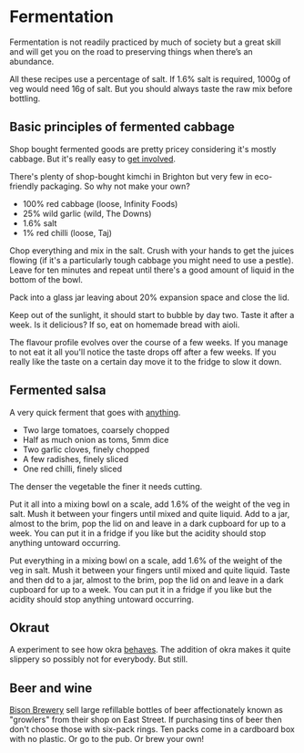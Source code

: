 # Fermentation

Fermentation is not readily practiced by much of society but a great skill and
will get you on the road to preserving things when there’s an abundance.

All these recipes use a percentage of salt. If 1.6% salt is required, 1000g of
veg would need 16g of salt. But you should always taste the raw mix before
bottling.

## Basic principles of fermented cabbage
Shop bought fermented goods are pretty pricey considering it's mostly cabbage.
But it's really easy to [get involved](images/kimchi1.jpg).

There's plenty of shop-bought kimchi in Brighton but very few in eco-friendly
packaging. So why not make your own?

- 100% red cabbage (loose, Infinity Foods)
- 25% wild garlic (wild, The Downs)
- 1.6% salt
- 1% red chilli (loose, Taj)

Chop everything and mix in the salt. Crush with your hands to get the juices
flowing (if it's a particularly tough cabbage you might need to use a pestle).
Leave for ten minutes and repeat until there's a good amount of liquid in the
bottom of the bowl.

Pack into a glass jar leaving about 20% expansion space and close the lid.

Keep out of the sunlight, it should start to bubble by day two. Taste it after a
week. Is it delicious? If so, eat on homemade bread with aioli. 

The flavour profile evolves over the course of a few weeks. If you manage to not
eat it all you'll notice the taste drops off after a few weeks. If you really
like the taste on a certain day move it to the fridge to slow it down.

## Fermented salsa
A very quick ferment that goes with [anything](images/fermented_salsa2.jpg).

* Two large tomatoes, coarsely chopped
* Half as much onion as toms, 5mm dice
* Two garlic cloves, finely chopped
* A few radishes, finely sliced
* One red chilli, finely sliced

The denser the vegetable the finer it needs cutting.

Put it all into a mixing bowl on a scale, add 1.6% of the weight of the veg in
salt. Mush it between your fingers until mixed and quite liquid. Add to a jar,
almost to the brim, pop the lid on and leave in a dark cupboard for up to a
week. You can put it in a fridge if you like but the acidity should stop
anything untoward occurring.

Put everything in a mixing bowl on a scale, add 1.6% of the weight of the veg in
salt. Mush it between your fingers until mixed and quite liquid. Taste and then
dd to a jar, almost to the brim, pop the lid on and leave in a dark cupboard for
up to a week. You can put it in a fridge if you like but the acidity should stop
anything untoward occurring.

## Okraut
A experiment to see how okra [behaves](images/okrachi3.jpg). The addition of
okra makes it quite slippery so possibly not for everybody. But still.

## Beer and wine
[Bison Brewery](http://bisonbeer.co.uk/) sell large refillable bottles of beer
affectionately known as "growlers" from their shop on East Street. If purchasing
tins of beer then don't choose those with six-pack rings. Ten packs come in a
cardboard box with no plastic. Or go to the pub. Or brew your own!

